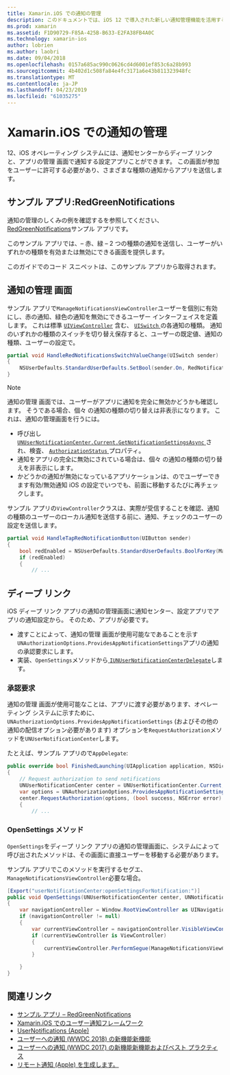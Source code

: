 ```yaml
---
title: Xamarin.iOS での通知の管理
description: このドキュメントでは、iOS 12 で導入された新しい通知管理機能を活用するために Xamarin.iOS を使用する方法について説明します。
ms.prod: xamarin
ms.assetid: F1D90729-F85A-425B-B633-E2FA38FB4A0C
ms.technology: xamarin-ios
author: lobrien
ms.author: laobri
ms.date: 09/04/2018
ms.openlocfilehash: 0157a685ac990c0626cd4d6001ef853c6a28b993
ms.sourcegitcommit: 4b402d1c508fa84e4fc3171a6e43b811323948fc
ms.translationtype: MT
ms.contentlocale: ja-JP
ms.lasthandoff: 04/23/2019
ms.locfileid: "61035275"
---
```

# <a name="notification-management-in-xamarinios"></a>Xamarin.iOS での通知の管理

12、iOS オペレーティング システムには、通知センターからディープ リンクと、アプリの管理 画面で通知する設定アプリことができます。 この画面が参加をユーザーに許可する必要があり、さまざまな種類の通知からアプリを送信します。

## <a name="sample-app-redgreennotifications"></a>サンプル アプリ:RedGreenNotifications

通知の管理のしくみの例を確認するを参照してください、 [RedGreenNotifications](https://developer.xamarin.com/samples/monotouch/iOS12/RedGreenNotifications)サンプル アプリです。

このサンプル アプリでは、– 赤、緑 – 2 つの種類の通知を送信し、ユーザーがいずれかの種類を有効または無効にできる画面を提供します。

このガイドでのコード スニペットは、このサンプル アプリから取得されます。

## <a name="notification-management-screen"></a>通知の管理 画面

サンプル アプリで`ManageNotificationsViewController`ユーザーを個別に有効にし、赤の通知、緑色の通知を無効にできるユーザー インターフェイスを定義します。 これは標準 [`UIViewController`](xref:UIKit.UIViewController)
含む、 [ `UISwitch` ](xref:UIKit.UISwitch)の各通知の種類。 通知のいずれかの種類のスイッチを切り替え保存すると、ユーザーの既定値、通知の種類、ユーザーの設定で。

```csharp
partial void HandleRedNotificationsSwitchValueChange(UISwitch sender)
{
    NSUserDefaults.StandardUserDefaults.SetBool(sender.On, RedNotificationsEnabledKey);
}
```

> [!NOTE]
> 通知の管理 画面では、ユーザーがアプリに通知を完全に無効かどうかも確認します。 そうである場合、個々 の通知の種類の切り替えは非表示になります。 これは、通知の管理画面を行うには。
>
> - 呼び出し[ `UNUserNotificationCenter.Current.GetNotificationSettingsAsync` ](xref:UserNotifications.UNUserNotificationCenter.GetNotificationSettingsAsync)され、検査、 [ `AuthorizationStatus` ](xref:UserNotifications.UNNotificationSettings.AuthorizationStatus)プロパティ。
> - 通知をアプリの完全に無効にされている場合は、個々 の通知の種類の切り替えを非表示にします。
> - かどうかの通知が無効になっているアプリケーションは、のでユーザーできます有効/無効通知 iOS の設定でいつでも、前面に移動するたびに再チェックします。

サンプル アプリの`ViewController`クラスは、実際が受信することを確認、通知の種類のユーザーのローカル通知を送信する前に、通知、チェックのユーザーの設定を送信します。

```csharp
partial void HandleTapRedNotificationButton(UIButton sender)
{
    bool redEnabled = NSUserDefaults.StandardUserDefaults.BoolForKey(ManageNotificationsViewController.RedNotificationsEnabledKey);
    if (redEnabled)
    {
        // ...
```

## <a name="deep-link"></a>ディープ リンク

iOS ディープ リンク アプリの通知の管理画面に通知センター、設定アプリでアプリの通知設定から。 そのため、アプリが必要です。

- 渡すことによって、通知の管理 画面が使用可能なであることを示す`UNAuthorizationOptions.ProvidesAppNotificationSettings`アプリの通知の承認要求にします。
- 実装、`OpenSettings`メソッドから[ `IUNUserNotificationCenterDelegate`](xref:UserNotifications.IUNUserNotificationCenterDelegate)します。

### <a name="authorization-request"></a>承認要求

通知の管理 画面が使用可能なことは、アプリに渡す必要があります、オペレーティング システムに示すために、 `UNAuthorizationOptions.ProvidesAppNotificationSettings` (およびその他の通知の配信オプション必要があります) オプションを`RequestAuthorization`メソッドを`UNUserNotificationCenter`します。

たとえば、サンプル アプリので`AppDelegate`:

```csharp
public override bool FinishedLaunching(UIApplication application, NSDictionary launchOptions)
{
    // Request authorization to send notifications
    UNUserNotificationCenter center = UNUserNotificationCenter.Current;
    var options = UNAuthorizationOptions.ProvidesAppNotificationSettings | UNAuthorizationOptions.Alert | UNAuthorizationOptions.Sound | UNAuthorizationOptions.Provisional;
    center.RequestAuthorization(options, (bool success, NSError error) =>
    {
        // ...
```

### <a name="opensettings-method"></a>OpenSettings メソッド

`OpenSettings`をディープ リンク アプリの通知の管理画面に、システムによって呼び出されたメソッドは、その画面に直接ユーザーを移動する必要があります。

サンプル アプリでこのメソッドを実行するセグエ、`ManageNotificationsViewController`必要な場合。

```csharp
[Export("userNotificationCenter:openSettingsForNotification:")]
public void OpenSettings(UNUserNotificationCenter center, UNNotification notification)
{
    var navigationController = Window.RootViewController as UINavigationController;
    if (navigationController != null)
    {
        var currentViewController = navigationController.VisibleViewController;
        if (currentViewController is ViewController)
        {
            currentViewController.PerformSegue(ManageNotificationsViewController.ShowManageNotificationsSegue, this);
        }

    }
}
```

## <a name="related-links"></a>関連リンク

- [サンプル アプリ – RedGreenNotifications](https://developer.xamarin.com/samples/monotouch/iOS12/RedGreenNotifications)
- [Xamarin.iOS でのユーザー通知フレームワーク](~/ios/platform/user-notifications/index.md)
- [UserNotifications (Apple)](https://developer.apple.com/documentation/usernotifications?language=objc)
- [ユーザーへの通知 (WWDC 2018) の新機能新機能](https://developer.apple.com/videos/play/wwdc2018/710/)
- [ユーザーへの通知 (WWDC 2017) の新機能新機能およびベスト プラクティス](https://developer.apple.com/videos/play/wwdc2017/708/)
- [リモート通知 (Apple) を生成します。](https://developer.apple.com/documentation/usernotifications/setting_up_a_remote_notification_server/generating_a_remote_notification)
